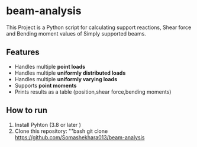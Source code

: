 # beam-analysis
This Project is a Python script for calculating support reactions, Shear force and Bending moment values of Simply supported beams.

## Features
- Handles multiple **point loads**
- Handles multiple **uniformly distributed loads**
- Handles multiple **uniformly varying loads**
- Supports **point moments**
-  Prints results as a table (position,shear force,bending moments)

## How to run
1. Install Pyhton (3.8 or later )
2. Clone this repository:
   '''bash
   git clone https://github.com/Somashekhara013/beam-analysis
